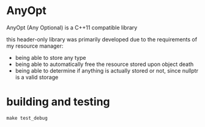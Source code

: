 # AnyOpt

AnyOpt (Any Optional) is a C++11 compatible library

this header-only library was primarily developed due to the requirements of my resource manager:
* being able to store any type    
* being able to automatically free the resource stored upon object death
* being able to determine if anything is actually stored or not, since nullptr is a valid storage

# building and testing

```shell script
make test_debug
```